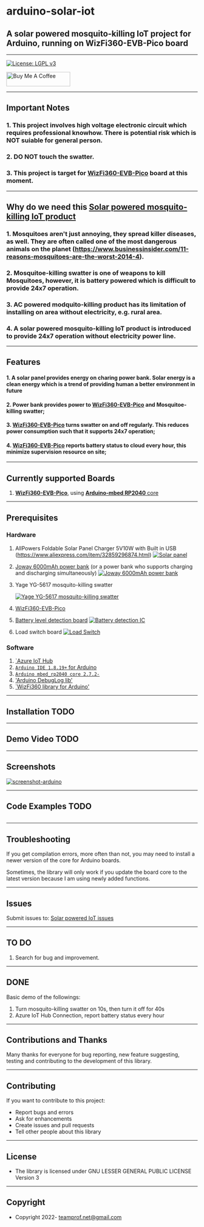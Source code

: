 # arduino-solar-iot
## A solar powered mosquito-killing IoT project for Arduino, running on WizFi360-EVB-Pico board
---

[![License: LGPL v3](https://img.shields.io/badge/License-LGPL_v3-blue.svg)](https://github.com/teamprof/arduino-eventethernet/blob/main/LICENSE)

<a href="https://www.buymeacoffee.com/teamprofnet" target="_blank"><img src="https://cdn.buymeacoffee.com/buttons/v2/default-yellow.png" alt="Buy Me A Coffee" style="height: 38px !important;width: 168px !important;" ></a>

---
## Important Notes
### 1. This project involves high voltage electronic circuit which requires professional knowhow. There is potential risk which is NOT suiable for general person.
### 2. DO NOT touch the swatter.
### 3. This project is target for [**WizFi360-EVB-Pico**](https://docs.wiznet.io/Product/Open-Source-Hardware/wizfi360-evb-pico) board at this moment.


---

## Why do we need this [Solar powered mosquito-killing IoT product](https://github.com/teamprof/arduino-solar-iot)

### 1. Mosquitoes aren't just annoying, they spread killer diseases, as well. They are often called one of the most dangerous animals on the planet (https://www.businessinsider.com/11-reasons-mosquitoes-are-the-worst-2014-4). 
### 2. Mosquitoe-killing swatter is one of weapons to kill Mosquitoes, however, it is battery powered which is difficult to provide 24x7 operation.
### 3. AC powered modquito-killing product has its limitation of installing on area without electricity, e.g. rural area.
### 4. A solar powered mosquito-killing IoT product is introduced to provide 24x7 operation without electricity power line.

---
## Features
#### 1. A solar panel provides energy on charing power bank. Solar energy is a clean energy which is a trend of providing human a better environment in future
#### 2. Power bank provides power to [**WizFi360-EVB-Pico**](https://docs.wiznet.io/Product/Open-Source-Hardware/wizfi360-evb-pico) and Mosquitoe-killing swatter;
#### 3. [**WizFi360-EVB-Pico**](https://docs.wiznet.io/Product/Open-Source-Hardware/wizfi360-evb-pico) turns swatter on and off regularly. This reduces power consumption such that it supports 24x7 operation;
#### 4. [**WizFi360-EVB-Pico**](https://docs.wiznet.io/Product/Open-Source-Hardware/wizfi360-evb-pico) reports battery status to cloud every hour, this minimize supervision resource on site;

---

## Currently supported Boards

1. [**WizFi360-EVB-Pico**](https://docs.wiznet.io/Product/Open-Source-Hardware/wizfi360-evb-pico), using [**Arduino-mbed RP2040** core](https://github.com/arduino/ArduinoCore-mbed)

---

## Prerequisites
### Hardware
1. AllPowers Foldable Solar Panel Charger 5V10W with Built in USB (https://www.aliexpress.com/item/32859296874.html)
   [![Solar panel](images/photo/hardware/solar-panel-2.JPG)](https://github.com/teamprof/arduino-pico-solar-iot/blob/main/images/photo/hardware/solar-panel-2.JPG)

2. [Joway 6000mAh power bank](https://github.com/teamprof/arduino-pico-solar-iot/blob/main/images/photo/hardware/power-bank-1.jpg) (or a power bank who supports charging and discharging simultaneously)
   [![Joway 6000mAh power bank](images/photo/hardware/power-bank-1.JPG)](https://github.com/teamprof/arduino-pico-solar-iot/blob/main/images/photo/hardware/power-bank-1.JPG)

3. Yage YG-5617 mosquito-killing swatter 

   [![Yage YG-5617 mosquito-killing swatter](images/photo/hardware/mosquito-swatter-1.JPG)](https://github.com/teamprof/arduino-pico-solar-iot/blob/main/images/photo/hardware/mosquito-swatter-1.JPG)

4. [WizFi360-EVB-Pico](https://docs.wiznet.io/Product/Open-Source-Hardware/wizfi360-evb-pico)

5. [Battery level detection board](https://item.taobao.com/item.htm?spm=a1z09.2.0.0.68e42e8d6qSWMp&id=624781563779&_u=l3no53d8eac4)
   [![Battery detection IC](images/schematic/battery-detection.JPG)](https://github.com/teamprof/arduino-pico-solar-iot/blob/main/images/schematic/battery-detection.JPG)

6. Load switch board
   [![Load Switch](images/schematic/load-switch.JPG)](https://github.com/teamprof/arduino-pico-solar-iot/blob/main/images/schematic/load-switch.JPG)

### Software
1. [`Azure IoT Hub](https://azure.microsoft.com/en-gb/services/iot-hub/)
2. [`Arduino IDE 1.8.19+` for Arduino](https://www.arduino.cc/en/Main/Software)
3. [`Arduino mbed_rp2040 core 2.7.2-`](https://github.com/arduino/ArduinoCore-mbed) 
4. ['Arduino DebugLog lib'](https://www.arduino.cc/reference/en/libraries/debuglog/)
5. [`WizFi360 library for Arduino'](https://www.arduino.cc/reference/en/libraries/wizfi360/)


---

## Installation TODO

---

## Demo Video TODO
---

## Screenshots 

[![screenshot-arduino](/images/screenshot/log-screen.png)](https://github.com/teamprof/arduino-pico-solar-iot/tree/master/images/screenshot/log-screen.png)


---
## Code Examples TODO
```

```
---


## Troubleshooting

If you get compilation errors, more often than not, you may need to install a newer version of the core for Arduino boards.

Sometimes, the library will only work if you update the board core to the latest version because I am using newly added functions.

---

## Issues

Submit issues to: [Solar powered IoT issues](https://github.com/teamprof/arduino-solar-iot/issues) 

---

## TO DO

1. Search for bug and improvement.

---

## DONE
Basic demo of the followings:
1. Turn mosquito-killing swatter on 10s, then turn it off for 40s
2. Azure IoT Hub Connection, report battery status every hour 

---

## Contributions and Thanks

Many thanks for everyone for bug reporting, new feature suggesting, testing and contributing to the development of this library.

---

## Contributing

If you want to contribute to this project:

- Report bugs and errors
- Ask for enhancements
- Create issues and pull requests
- Tell other people about this library

---

## License

- The library is licensed under GNU LESSER GENERAL PUBLIC LICENSE Version 3
---

## Copyright

- Copyright 2022- teamprof.net@gmail.com

